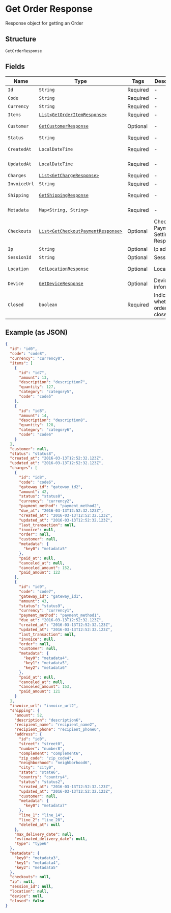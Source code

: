 
# Get Order Response

Response object for getting an Order

## Structure

`GetOrderResponse`

## Fields

| Name | Type | Tags | Description | Getter | Setter |
|  --- | --- | --- | --- | --- | --- |
| `Id` | `String` | Required | - | String getId() | setId(String id) |
| `Code` | `String` | Required | - | String getCode() | setCode(String code) |
| `Currency` | `String` | Required | - | String getCurrency() | setCurrency(String currency) |
| `Items` | [`List<GetOrderItemResponse>`](/doc/models/get-order-item-response.md) | Required | - | List<GetOrderItemResponse> getItems() | setItems(List<GetOrderItemResponse> items) |
| `Customer` | [`GetCustomerResponse`](/doc/models/get-customer-response.md) | Optional | - | GetCustomerResponse getCustomer() | setCustomer(GetCustomerResponse customer) |
| `Status` | `String` | Required | - | String getStatus() | setStatus(String status) |
| `CreatedAt` | `LocalDateTime` | Required | - | LocalDateTime getCreatedAt() | setCreatedAt(LocalDateTime createdAt) |
| `UpdatedAt` | `LocalDateTime` | Required | - | LocalDateTime getUpdatedAt() | setUpdatedAt(LocalDateTime updatedAt) |
| `Charges` | [`List<GetChargeResponse>`](/doc/models/get-charge-response.md) | Required | - | List<GetChargeResponse> getCharges() | setCharges(List<GetChargeResponse> charges) |
| `InvoiceUrl` | `String` | Required | - | String getInvoiceUrl() | setInvoiceUrl(String invoiceUrl) |
| `Shipping` | [`GetShippingResponse`](/doc/models/get-shipping-response.md) | Required | - | GetShippingResponse getShipping() | setShipping(GetShippingResponse shipping) |
| `Metadata` | `Map<String, String>` | Required | - | Map<String, String> getMetadata() | setMetadata(Map<String, String> metadata) |
| `Checkouts` | [`List<GetCheckoutPaymentResponse>`](/doc/models/get-checkout-payment-response.md) | Optional | Checkout Payment Settings Response | List<GetCheckoutPaymentResponse> getCheckouts() | setCheckouts(List<GetCheckoutPaymentResponse> checkouts) |
| `Ip` | `String` | Optional | Ip address | String getIp() | setIp(String ip) |
| `SessionId` | `String` | Optional | Session id | String getSessionId() | setSessionId(String sessionId) |
| `Location` | [`GetLocationResponse`](/doc/models/get-location-response.md) | Optional | Location | GetLocationResponse getLocation() | setLocation(GetLocationResponse location) |
| `Device` | [`GetDeviceResponse`](/doc/models/get-device-response.md) | Optional | Device's informations | GetDeviceResponse getDevice() | setDevice(GetDeviceResponse device) |
| `Closed` | `boolean` | Required | Indicates whether the order is closed | boolean getClosed() | setClosed(boolean closed) |

## Example (as JSON)

```json
{
  "id": "id0",
  "code": "code8",
  "currency": "currency0",
  "items": [
    {
      "id": "id7",
      "amount": 13,
      "description": "description7",
      "quantity": 127,
      "category": "category5",
      "code": "code5"
    },
    {
      "id": "id8",
      "amount": 14,
      "description": "description8",
      "quantity": 128,
      "category": "category6",
      "code": "code6"
    }
  ],
  "customer": null,
  "status": "status8",
  "created_at": "2016-03-13T12:52:32.123Z",
  "updated_at": "2016-03-13T12:52:32.123Z",
  "charges": [
    {
      "id": "id8",
      "code": "code6",
      "gateway_id": "gateway_id2",
      "amount": 42,
      "status": "status0",
      "currency": "currency2",
      "payment_method": "payment_method2",
      "due_at": "2016-03-13T12:52:32.123Z",
      "created_at": "2016-03-13T12:52:32.123Z",
      "updated_at": "2016-03-13T12:52:32.123Z",
      "last_transaction": null,
      "invoice": null,
      "order": null,
      "customer": null,
      "metadata": {
        "key0": "metadata5"
      },
      "paid_at": null,
      "canceled_at": null,
      "canceled_amount": 152,
      "paid_amount": 122
    },
    {
      "id": "id9",
      "code": "code7",
      "gateway_id": "gateway_id1",
      "amount": 43,
      "status": "status9",
      "currency": "currency1",
      "payment_method": "payment_method1",
      "due_at": "2016-03-13T12:52:32.123Z",
      "created_at": "2016-03-13T12:52:32.123Z",
      "updated_at": "2016-03-13T12:52:32.123Z",
      "last_transaction": null,
      "invoice": null,
      "order": null,
      "customer": null,
      "metadata": {
        "key0": "metadata4",
        "key1": "metadata5",
        "key2": "metadata6"
      },
      "paid_at": null,
      "canceled_at": null,
      "canceled_amount": 153,
      "paid_amount": 121
    }
  ],
  "invoice_url": "invoice_url2",
  "shipping": {
    "amount": 52,
    "description": "description6",
    "recipient_name": "recipient_name2",
    "recipient_phone": "recipient_phone6",
    "address": {
      "id": "id0",
      "street": "street0",
      "number": "number8",
      "complement": "complement6",
      "zip_code": "zip_code4",
      "neighborhood": "neighborhood6",
      "city": "city0",
      "state": "state6",
      "country": "country4",
      "status": "status2",
      "created_at": "2016-03-13T12:52:32.123Z",
      "updated_at": "2016-03-13T12:52:32.123Z",
      "customer": null,
      "metadata": {
        "key0": "metadata7"
      },
      "line_1": "line_14",
      "line_2": "line_28",
      "deleted_at": null
    },
    "max_delivery_date": null,
    "estimated_delivery_date": null,
    "type": "type6"
  },
  "metadata": {
    "key0": "metadata3",
    "key1": "metadata4",
    "key2": "metadata5"
  },
  "checkouts": null,
  "ip": null,
  "session_id": null,
  "location": null,
  "device": null,
  "closed": false
}
```

